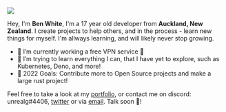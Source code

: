 <img src="https://cdn.discordapp.com/attachments/924157805383016558/932564935106527242/github_banner.png" />

Hey, I'm **Ben White**, I'm a 17 year old developer from **Auckland, New Zealand**. I create projects to help others, and in the process - learn new things for myself. I'm allways learning, and will likely never stop growing.  
- 🔭 I’m currently working a free VPN service 🤫
- 🌱 I’m trying to learn everything I can, that I have yet to explore, such as Kubernetes, Deno, and more!
- 🥅 2022 Goals: Contribute more to Open Source projects and make a large rust project!

Feel free to take a look at my [portfolio](https://ben-white.vercel.app/), or contact me on discord: unrealg#4406, [twitter](https://twitter.com/@UnRealG3) or via [email](unrealdev.buisiness@gmail.com). Talk soon 👋!
